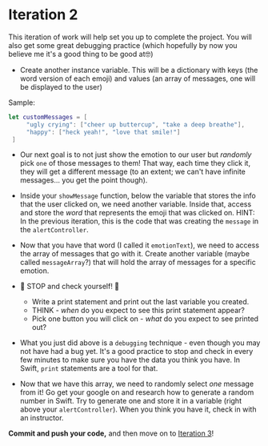 # Iteration 2

This iteration of work will help set you up to complete the project. You will also get some great debugging practice (which hopefully by now you believe me it's a good thing to be good at🤓)

- Create another instance variable. This will be a dictionary with keys (the word version of each emoji) and values (an array of messages, one will be displayed to the user)

Sample:
```swift
let customMessages = [
     "ugly crying": ["cheer up buttercup", "take a deep breathe"],
     "happy": ["heck yeah!", "love that smile!"]
 ]
```

- Our next goal is to not just show the emotion to our user but _randomly_ pick `one` of those messages to them! That way, each time they click it, they will get a different message (to an extent; we can't have infinite messages... you get the point though).

- Inside your `showMessage` function, below the variable that stores the info that the user clicked on, we need another variable. Inside that, access and store the _word_ that represents the emoji that was clicked on. HINT: In the previous iteration, this is the code that was creating the `message` in the `alertController`.

- Now that you have that word (I called it `emotionText`), we need to access the array of messages that go with it. Create another variable (maybe called `messageArray`?) that will hold the array of messages for a specific emotion.

- 🛑 STOP and check yourself! 🛑
    * Write a print statement and print out the last variable you created.
    * THINK - _when_ do you expect to see this print statement appear?
    * Pick one button you will click on - _what_ do you expect to see printed out?

- What you just did above is a `debugging` technique - even though you may not have had a bug yet. It's a good practice to stop and check in every few minutes to make sure you have the data you think you have. In Swift, `print` statements are a tool for that.

- Now that we have this array, we need to randomly select _one_ message from it! Go get your google on and research how to generate a random number in Swift. Try to generate one and store it in a variable (right above your `alertController`). When you think you have it, check in with an instructor.

**Commit and push your code,** and then move on to [Iteration 3](./iteration_3.markdown)!
